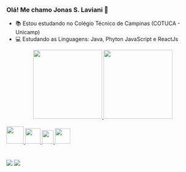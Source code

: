 ### Olá! Me chamo Jonas S. Laviani 👋

- 📚 Estou estudando no Colégio Técnico de Campinas (COTUCA - Unicamp)
- 💻 Estudando as Linguagens: Java, Phyton JavaScript e ReactJs


<div align="center">
  <a href="https://github.com/lavianii">
  <img height="180em" src="https://github-readme-stats.vercel.app/api?username=lavianii&show_icons=true&theme=midnight-purple&include_all_commits=true&count_private=true"/>
  <img height="180em" src="https://github-readme-stats.vercel.app/api/top-langs/?username=lavianii&layout=compact&langs_count=7&theme=midnight-purple"/>
</div>

<div style="display: inline_block"><br>
  <link rel="stylesheet" href="https://cdn.jsdelivr.net/gh/devicons/devicon@v2.15.1/devicon.min.css">
  <img align"center" height="45" width="45" src="https://cdn.jsdelivr.net/gh/devicons/devicon/icons/java/java-original-wordmark.svg" />
  <img align"center" height="40" width="40" src="https://cdn.jsdelivr.net/gh/devicons/devicon/icons/python/python-original-wordmark.svg" />
  <img align"center" height="35" width="30" src="https://cdn.jsdelivr.net/gh/devicons/devicon/icons/javascript/javascript-original.svg" />
  <img align"center" height="40" width="40" src="https://cdn.jsdelivr.net/gh/devicons/devicon/icons/react/react-original-wordmark.svg" />
          
          
          

</div>
  
#
  
<div> 
  <a href = "mailto:jonaslavi02@gmail.com"><img src="https://img.shields.io/badge/-Gmail-%23333?style=for-the-badge&logo=gmail&logoColor=white" target="_blank"></a>
  <a href="https://www.linkedin.com/in/jonas-soares-laviani-a97443207/" target="_blank"><img src="https://img.shields.io/badge/-LinkedIn-%230077B5?style=for-the-badge&logo=linkedin&logoColor=white" target="_blank"></a>   
</div>

